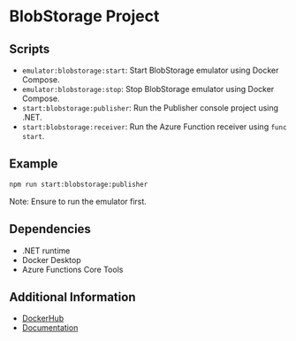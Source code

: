 # BlobStorage Project

## Scripts
- `emulator:blobstorage:start`: Start BlobStorage emulator using Docker Compose.
- `emulator:blobstorage:stop`: Stop BlobStorage emulator using Docker Compose.
- `start:blobstorage:publisher`: Run the Publisher console project using .NET.
- `start:blobstorage:receiver`: Run the Azure Function receiver using `func start`.

## Example
```bash
npm run start:blobstorage:publisher
```

Note: Ensure to run the emulator first.

## Dependencies
- .NET runtime
- Docker Desktop
- Azure Functions Core Tools

## Additional Information
- [DockerHub](https://hub.docker.com/r/microsoft/azure-storage-azurite)
- [Documentation](https://learn.microsoft.com/en-us/azure/storage/common/storage-use-azurite?tabs=visual-studio%2Cblob-storage)